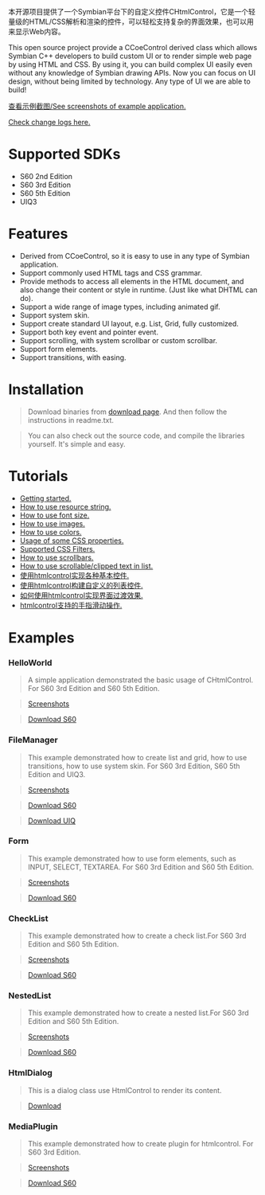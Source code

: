 本开源项目提供了一个Symbian平台下的自定义控件CHtmlControl，它是一个轻量级的HTML/CSS解析和渲染的控件，可以轻松支持复杂的界面效果，也可以用来显示Web内容。

This open source project provide a CCoeControl derived class which allows Symbian C++ developers to build custom UI or to render simple web page by using HTML and CSS. By using it, you can build complex UI easily even without any knowledge of Symbian drawing APIs. Now you can focus on UI design, without being limited by technology. Any type of UI we are able to build!

[查看示例截图/See screenshots of example application.](http://code.google.com/p/htmlcontrol-for-symbian/wiki/Screenshots)

[Check change logs here.](http://code.google.com/p/htmlcontrol-for-symbian/wiki/ChangeLog)

# Supported SDKs #
  * S60 2nd Edition
  * S60 3rd Edition
  * S60 5th Edition
  * UIQ3

# Features #
  * Derived from CCoeControl, so it is easy to use in any type of Symbian application.
  * Support commonly used HTML tags and CSS grammar.
  * Provide methods to access all elements in the HTML document, and also change their content or style in runtime. (Just like what DHTML can do).
  * Support a wide range of image types, including animated gif.
  * Support system skin.
  * Support create standard UI layout,  e.g. List, Grid, fully customized.
  * Support both key event and pointer event.
  * Support scrolling, with system scrollbar or custom scrollbar.
  * Support form elements.
  * Support transitions, with easing.

# Installation #
> Download binaries from [download page](http://code.google.com/p/htmlcontrol-for-symbian/downloads/list). And then follow the instructions in readme.txt.

> You can also check out the source code, and compile the libraries yourself. It's simple and easy.

# Tutorials #
  * [Getting started.](http://code.google.com/p/htmlcontrol-for-symbian/wiki/GettingStarted)
  * [How to use resource string.](http://code.google.com/p/htmlcontrol-for-symbian/wiki/Tutorial_Resource)
  * [How to use font size.](http://code.google.com/p/htmlcontrol-for-symbian/wiki/Tutorial_FontSize)
  * [How to use images.](http://code.google.com/p/htmlcontrol-for-symbian/wiki/Tutorial_Images)
  * [How to use colors.](http://code.google.com/p/htmlcontrol-for-symbian/wiki/Tutorial_Colors)
  * [Usage of some CSS properties.](http://code.google.com/p/htmlcontrol-for-symbian/wiki/Tutorial_CSS)
  * [Supported CSS Filters.](http://code.google.com/p/htmlcontrol-for-symbian/wiki/Tutorial_Filters)
  * [How to use scrollbars.](http://code.google.com/p/htmlcontrol-for-symbian/wiki/Tutorial_Scrollbars)
  * [How to use scrollable/clipped text in list.](http://code.google.com/p/htmlcontrol-for-symbian/wiki/Tutorial_LineWrap)
  * [使用htmlcontrol实现各种基本控件.](http://code.google.com/p/htmlcontrol-for-symbian/wiki/Tutorial_Eiks)
  * [使用htmlcontrol构建自定义的列表控件.](http://code.google.com/p/htmlcontrol-for-symbian/wiki/Tutorial_CustomList)
  * [如何使用htmlcontrol实现界面过渡效果.](http://code.google.com/p/htmlcontrol-for-symbian/wiki/Tutorial_Transition)
  * [htmlcontrol支持的手指滑动操作.](http://code.google.com/p/htmlcontrol-for-symbian/wiki/Tutorial_FingerSlide)

# Examples #
### HelloWorld ###
> A simple application demonstrated the basic usage of CHtmlControl.
> For S60 3rd Edition and S60 5th Edition.

> [Screenshots](http://code.google.com/p/htmlcontrol-for-symbian/wiki/HelloWorld_ss)

> [Download S60](http://htmlcontrol-for-symbian.googlecode.com/files/HelloWorld.zip)

### FileManager ###
> This example demonstrated how to create list and grid, how to use transitions, how to use system skin.
> For S60 3rd Edition, S60 5th Edition and UIQ3.

> [Screenshots](http://code.google.com/p/htmlcontrol-for-symbian/wiki/FileManager_ss)

> [Download S60](http://htmlcontrol-for-symbian.googlecode.com/files/FileManager.zip)

> [Download UIQ](http://htmlcontrol-for-symbian.googlecode.com/files/FileManagerUIQ.zip)

### Form ###
> This example demonstrated how to use form elements, such as INPUT, SELECT, TEXTAREA.
> For S60 3rd Edition and S60 5th Edition.

> [Screenshots](http://code.google.com/p/htmlcontrol-for-symbian/wiki/Form_ss)

> [Download S60](http://htmlcontrol-for-symbian.googlecode.com/files/Form.zip)

### CheckList ###
> This example demonstrated how to create a check list.For S60 3rd Edition and S60 5th Edition.

> [Screenshots](http://code.google.com/p/htmlcontrol-for-symbian/wiki/CheckList_ss)

> [Download S60](http://htmlcontrol-for-symbian.googlecode.com/files/CheckList.zip)

### NestedList ###
> This example demonstrated how to create a nested list.For S60 3rd Edition and S60 5th Edition.

> [Screenshots](http://code.google.com/p/htmlcontrol-for-symbian/wiki/NestedList_ss)

> [Download S60](http://htmlcontrol-for-symbian.googlecode.com/files/NestedList.zip)

### HtmlDialog ###
> This is a dialog class use HtmlControl to render its content.

> [Download](http://htmlcontrol-for-symbian.googlecode.com/files/HtmlDialog.zip)

### MediaPlugin ###
> This example demonstrated how to create plugin for htmlcontrol. For S60 3rd Edition.

> [Screenshots](http://code.google.com/p/htmlcontrol-for-symbian/wiki/MediaPlugin_ss)

> [Download S60](http://htmlcontrol-for-symbian.googlecode.com/files/MediaPlugin.zip)




